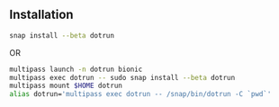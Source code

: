 ## Installation

``` bash
snap install --beta dotrun
```

OR

``` bash
multipass launch -n dotrun bionic
multipass exec dotrun -- sudo snap install --beta dotrun
multipass mount $HOME dotrun
alias dotrun='multipass exec dotrun -- /snap/bin/dotrun -C `pwd`'
```
